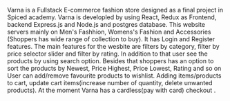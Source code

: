 Varna is a Fullstack E-commerce fashion store designed as a final project in Spiced academy.
Varna is developled by using React, Redux as Frontend, backend Express.js and Node.js and postgres database.
This website servers mainly on Men's Fashhion, Womens's Fashion and Accessories (Shoppers has wide range of collection to buy).
It has Login and Register features.
The main features for the wesbite are  filters by category, filter by price selector slider and filter by rating.
In addition to that user see the products by using search option.
Besides that shoppers has an option to sort the products by Newest, Price Highest, Price Lowest, Rating and so on
User can add/remove favourite products to wishlist.
Adding items/products to cart, update cart items(increase number of quantity, delete unwanted products).
At the moment Varna has a cardless(pay with card) checkout .
